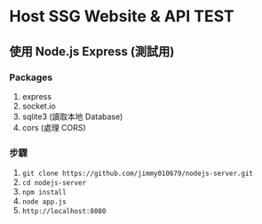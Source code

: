 # Host SSG Website & API TEST

## 使用 Node.js Express (測試用)

### Packages

1. express
2. socket.io
3. sqlite3 (讀取本地 Database)
4. cors (處理 CORS)

### 步驟

1. `git clone https://github.com/jimmy010679/nodejs-server.git`
2. `cd nodejs-server`
3. `npm install`
4. `node app.js`
5. `http://localhost:8080`
